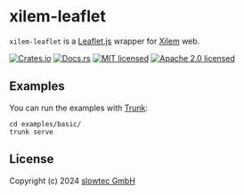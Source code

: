 # xilem-leaflet

`xilem-leaflet` is a
[Leaflet.js](https://leafletjs.com) wrapper for
[Xilem](https://github.com/linebender/xilem) web.

[![Crates.io](https://img.shields.io/crates/v/xilem-leaflet.svg)](https://crates.io/crates/xilem-leaflet)
[![Docs.rs](https://docs.rs/xilem-leaflet/badge.svg)](https://docs.rs/xilem-leaflet/)
[![MIT licensed](https://img.shields.io/badge/license-MIT-blue.svg)](./LICENSE-MIT)
[![Apache 2.0 licensed](https://img.shields.io/badge/license-Apache%202.0-blue.svg)](./LICENSE-APACHE)

## Examples

You can run the examples with [Trunk](https://trunkrs.dev/):

```
cd examples/basic/
trunk serve
```

## License

Copyright (c) 2024 [slowtec GmbH](https://slowtec.de)
